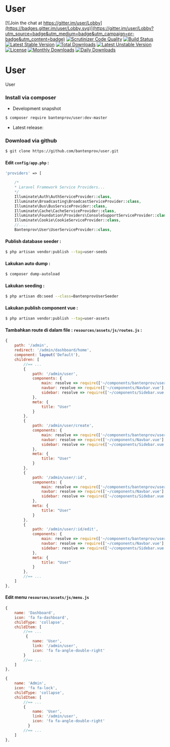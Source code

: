 # User

[![Join the chat at https://gitter.im/user/Lobby](https://badges.gitter.im/user/Lobby.svg)](https://gitter.im/user/Lobby?utm_source=badge&utm_medium=badge&utm_campaign=pr-badge&utm_content=badge)
[![Scrutinizer Code Quality](https://scrutinizer-ci.com/g/bantenprov/vue-user/badges/quality-score.png?b=master)](https://scrutinizer-ci.com/g/bantenprov/vue-user/?branch=master)
[![Build Status](https://scrutinizer-ci.com/g/bantenprov/vue-user/badges/build.png?b=master)](https://scrutinizer-ci.com/g/bantenprov/vue-user/build-status/master)
[![Latest Stable Version](https://poser.pugx.org/bantenprov/user/v/stable)](https://packagist.org/packages/bantenprov/user)
[![Total Downloads](https://poser.pugx.org/bantenprov/user/downloads)](https://packagist.org/packages/bantenprov/user)
[![Latest Unstable Version](https://poser.pugx.org/bantenprov/user/v/unstable)](https://packagist.org/packages/bantenprov/user)
[![License](https://poser.pugx.org/bantenprov/user/license)](https://packagist.org/packages/bantenprov/user)
[![Monthly Downloads](https://poser.pugx.org/bantenprov/user/d/monthly)](https://packagist.org/packages/bantenprov/user)
[![Daily Downloads](https://poser.pugx.org/bantenprov/user/d/daily)](https://packagist.org/packages/bantenprov/user)


# User
User

### Install via composer

- Development snapshot

```bash
$ composer require bantenprov/user:dev-master
```

- Latest release:

### Download via github

```bash
$ git clone https://github.com/bantenprov/user.git
```

#### Edit `config/app.php` :

```php
'providers' => [

    /*
    * Laravel Framework Service Providers...
    */
    Illuminate\Auth\AuthServiceProvider::class,
    Illuminate\Broadcasting\BroadcastServiceProvider::class,
    Illuminate\Bus\BusServiceProvider::class,
    Illuminate\Cache\CacheServiceProvider::class,
    Illuminate\Foundation\Providers\ConsoleSupportServiceProvider::class,
    Illuminate\Cookie\CookieServiceProvider::class,
    //....
    Bantenprov\User\UserServiceProvider::class,
```

#### Publish database seeder :

```bash
$ php artisan vendor:publish --tag=user-seeds

```

#### Lakukan auto dump :

```bash
$ composer dump-autoload
```

#### Lakukan seeding :

```bash
$ php artisan db:seed --class=BantenprovUserSeeder
```

#### Lakukan publish component vue :

```bash
$ php artisan vendor:publish --tag=user-assets
```
#### Tambahkan route di dalam file : `resources/assets/js/routes.js` :

```javascript
{
    path: '/admin',
    redirect: '/admin/dashboard/home',
    component: layout('Default'),
    children: [
        //== ...
        {
            path: '/admin/user',
            components: {
                main: resolve => require(['~/components/bantenprov/user/User.index.vue'], resolve),
                navbar: resolve => require(['~/components/Navbar.vue'], resolve),
                sidebar: resolve => require(['~/components/Sidebar.vue'], resolve)
            },
            meta: {
                title: "User"
            }
        },
        {
            path: '/admin/user/create',
            components: {
                main: resolve => require(['~/components/bantenprov/user/User.add.vue'], resolve),
                navbar: resolve => require(['~/components/Navbar.vue'], resolve),
                sidebar: resolve => require(['~/components/Sidebar.vue'], resolve)
            },
            meta: {
                title: "User"
            }
        },
        {
            path: '/admin/user/:id',
            components: {
                main: resolve => require(['~/components/bantenprov/user/User.show.vue'], resolve),
                navbar: resolve => require(['~/components/Navbar.vue'], resolve),
                sidebar: resolve => require(['~/components/Sidebar.vue'], resolve)
            },
            meta: {
                title: "User"
            }
        },
        {
            path: '/admin/user/:id/edit',
            components: {
                main: resolve => require(['~/components/bantenprov/user/User.edit.vue'], resolve),
                navbar: resolve => require(['~/components/Navbar.vue'], resolve),
                sidebar: resolve => require(['~/components/Sidebar.vue'], resolve)
            },
            meta: {
                title: "User"
            }
        },
        //== ...
    ]
},
```
#### Edit menu `resources/assets/js/menu.js`

```javascript
{
    name: 'Dashboard',
    icon: 'fa fa-dashboard',
    childType: 'collapse',
    childItem: [
        //== ...
         {
            name: 'User',
            link: '/admin/user',
            icon: 'fa fa-angle-double-right'
        }
        //== ...
    ]
},
```

```javascript
{
    name: 'Admin',
    icon: 'fa fa-lock',
    childType: 'collapse',
    childItem: [
        //== ...
        {
            name: 'User',
            link: '/admin/user',
            icon: 'fa fa-angle-double-right'
          }
        //== ...
    ]
},
```
